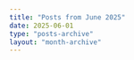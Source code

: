 ```yaml
---
title: "Posts from June 2025"
date: 2025-06-01
type: "posts-archive"
layout: "month-archive"
---
```


